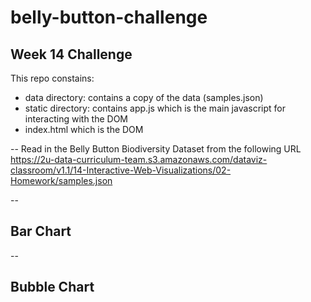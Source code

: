 # belly-button-challenge
Week 14 Challenge
--

This repo constains:
* data directory: contains a copy of the data (samples.json)
* static directory: contains app.js which is the main javascript for interacting with the DOM
* index.html which is the DOM

--
Read in the Belly Button Biodiversity Dataset from the following URL
https://2u-data-curriculum-team.s3.amazonaws.com/dataviz-classroom/v1.1/14-Interactive-Web-Visualizations/02-Homework/samples.json

--

## Bar Chart

--

## Bubble Chart